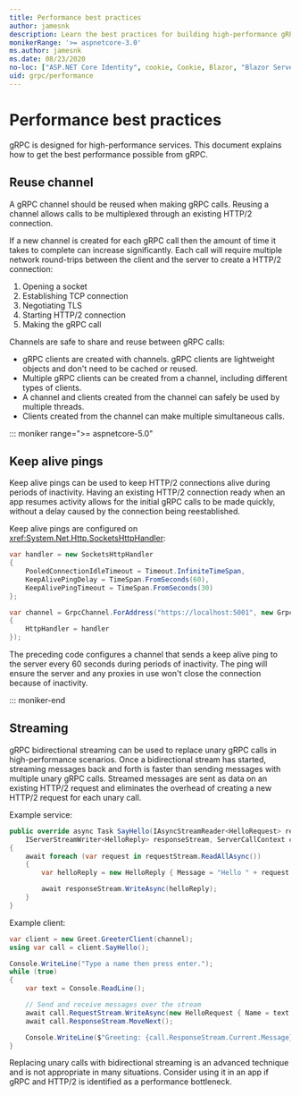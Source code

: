 ```yaml
---
title: Performance best practices
author: jamesnk
description: Learn the best practices for building high-performance gRPC services.
monikerRange: '>= aspnetcore-3.0'
ms.author: jamesnk
ms.date: 08/23/2020
no-loc: ["ASP.NET Core Identity", cookie, Cookie, Blazor, "Blazor Server", "Blazor WebAssembly", "Identity", "Let's Encrypt", Razor, SignalR]
uid: grpc/performance
---
```

# Performance best practices

gRPC is designed for high-performance services. This document explains how to get the best performance possible from gRPC.

## Reuse channel

A gRPC channel should be reused when making gRPC calls. Reusing a channel allows calls to be multiplexed through an existing HTTP/2 connection.

If a new channel is created for each gRPC call then the amount of time it takes to complete can increase significantly. Each call will require multiple network round-trips between the client and the server to create a HTTP/2 connection:

1. Opening a socket
2. Establishing TCP connection
3. Negotiating TLS
4. Starting HTTP/2 connection
5. Making the gRPC call

Channels are safe to share and reuse between gRPC calls:

* gRPC clients are created with channels. gRPC clients are lightweight objects and don't need to be cached or reused.
* Multiple gRPC clients can be created from a channel, including different types of clients.
* A channel and clients created from the channel can safely be used by multiple threads.
* Clients created from the channel can make multiple simultaneous calls.

::: moniker range=">= aspnetcore-5.0"

## Keep alive pings

Keep alive pings can be used to keep HTTP/2 connections alive during periods of inactivity. Having an existing HTTP/2 connection ready when an app resumes activity allows for the initial gRPC calls to be made quickly, without a delay caused by the connection being reestablished.

Keep alive pings are configured on <xref:System.Net.Http.SocketsHttpHandler>:

```csharp
var handler = new SocketsHttpHandler
{
    PooledConnectionIdleTimeout = Timeout.InfiniteTimeSpan,
    KeepAlivePingDelay = TimeSpan.FromSeconds(60),
    KeepAlivePingTimeout = TimeSpan.FromSeconds(30)
};

var channel = GrpcChannel.ForAddress("https://localhost:5001", new GrpcChannelOptions
{
    HttpHandler = handler
});
```

The preceding code configures a channel that sends a keep alive ping to the server every 60 seconds during periods of inactivity. The ping will ensure the server and any proxies in use won't close the connection because of inactivity.

::: moniker-end

## Streaming

gRPC bidirectional streaming can be used to replace unary gRPC calls in high-performance scenarios. Once a bidirectional stream has started, streaming messages back and forth is faster than sending messages with multiple unary gRPC calls. Streamed messages are sent as data on an existing HTTP/2 request and eliminates the overhead of creating a new HTTP/2 request for each unary call.

Example service:

```csharp
public override async Task SayHello(IAsyncStreamReader<HelloRequest> requestStream,
    IServerStreamWriter<HelloReply> responseStream, ServerCallContext context)
{
    await foreach (var request in requestStream.ReadAllAsync())
    {
        var helloReply = new HelloReply { Message = "Hello " + request.Name };

        await responseStream.WriteAsync(helloReply);
    }
}
```

Example client:

```csharp
var client = new Greet.GreeterClient(channel);
using var call = client.SayHello();

Console.WriteLine("Type a name then press enter.");
while (true)
{
    var text = Console.ReadLine();

    // Send and receive messages over the stream
    await call.RequestStream.WriteAsync(new HelloRequest { Name = text });
    await call.ResponseStream.MoveNext();

    Console.WriteLine($"Greeting: {call.ResponseStream.Current.Message}");
}
```

Replacing unary calls with bidirectional streaming is an advanced technique and is not appropriate in many situations. Consider using it in an app if gRPC and HTTP/2 is identified as a performance bottleneck.
